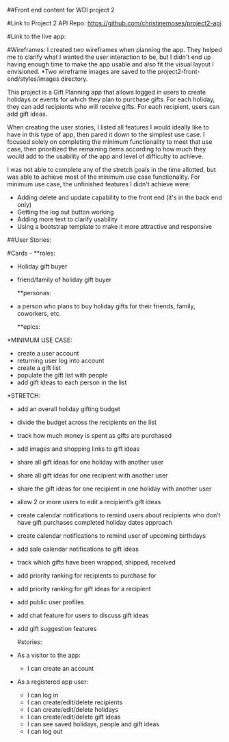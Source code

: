 ##Front end content for WDI project 2

#Link to Project 2 API Repo:
https://github.com/christinemoses/project2-api

#Link to the live app:


#Wireframes:
I created two wireframes when planning the app.  They helped me to clarify what I wanted the user interaction to be, but I didn't end up having enough time to make the app usable and also fit the visual layout I envisioned.
*Two wireframe images are saved to the project2-front-end/styles/images directory.

This project is a Gift Planning app that allows logged in users to create holidays or events for which they plan to purchase gifts.  For each holiday, they can add recipients who will receive gifts.  For each recipient, users can add gift ideas.

When creating the user stories, I listed all features I would ideally like to have in this type of app, then pared it down to the simplest use case.  I focused solely on completing the minimum functionality to meet that use case, then prioritized the remaining items according to how much they would add to the usability of the app and level of difficulty to achieve.

I was not able to complete any of the stretch goals in the time allotted, but was able to achieve most of the minimum use case functionality.  For minimum use case, the unfinished features I didn't achieve were:
  * Adding delete and update capability to the front end (it's in the back end only)
  * Getting the log out button working
  * Adding more text to clarify usability
  * Using a bootstrap template to make it more attractive and responsive 

##User Stories:

#Cards -
     **roles:

- Holiday gift buyer
- friend/family of holiday gift buyer

    **personas:

- a person who plans to buy holiday gifts for their friends, family, coworkers, etc.

    **epics:
    
*MINIMUM USE CASE:

- create a user account
- returning user log into account
- create a gift list
- populate the gift list with people
- add gift ideas to each person in the list

*STRETCH:

- add an overall holiday gifting budget
- divide the budget across the recipients on the list
- track how much money is spent as gifts are purchased
- add images and shopping links to gift ideas
- share all gift ideas for one holiday with another user
- share all gift ideas for one recipient with another user
- share the gift ideas for one recipient in one holiday with another user
- allow 2 or more users to edit a recipient’s gift ideas
- create calendar notifications to remind users about recipients who don’t have gift purchases completed holiday dates approach
- create calendar notifications to remind user of upcoming birthdays
- add sale calendar notifications to gift ideas
- track which gifts have been wrapped, shipped, received
- add priority ranking for recipients to purchase for
- add priority ranking for gift ideas for a recipient
- add public user profiles
- add chat feature for users to discuss gift ideas
- add gift suggestion features

     #stories:

- As a visitor to the app:
    - I can create an account

- As a registered app user:
    - I can log in
    - I can create/edit/delete recipients
    - I can create/edit/delete holidays
    - I can create/edit/delete gift ideas
    - I can see saved holidays, people and gift ideas
    - I can log out
